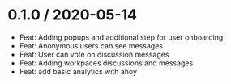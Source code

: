 
0.1.0 / 2020-05-14
==================

  * Feat: Adding popups and additional step for user onboarding
  * Feat: Anonymous users can see messages
  * Feat: User can vote on discussion messages
  * Feat: Adding workpaces discussions and messages
  * Feat: add basic analytics with ahoy


